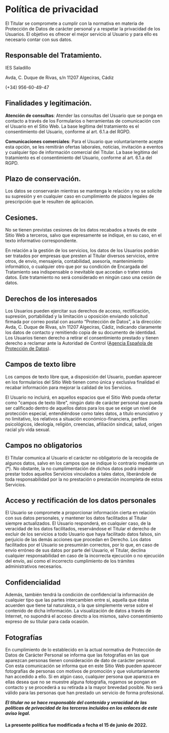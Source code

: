 
# Política de privacidad

El Titular se compromete a cumplir con la normativa en materia de Protección de Datos de carácter personal y a respetar la privacidad de los Usuarios. El objetivo es ofrecer el mejor servicio al Usuario y para ello es necesario contar con sus datos.

## Responsable del Tratamiento.

IES Saladillo

Avda, C. Duque de Rivas, s/n 11207 Algeciras, Cádiz

(+34) 956-60-49-47

## Finalidades y legitimación.

**Atención de consultas**: Atender las consultas del Usuario que se ponga en contacto a través de los Formularios o herramientas de comunicación con el Usuario en el Sitio Web. La base legítima del tratamiento es el consentimiento del Usuario, conforme al art. 6.1.a del RGPD.

**Comunicaciones comerciales**: Para el Usuario que voluntariamente acepte esta opción, se les remitirán ofertas laborales, noticias, invitación a eventos y cualquier tipo de información comercial del Titular. La base legítima del tratamiento es el consentimiento del Usuario, conforme al art. 6.1.a del RGPD.

## Plazo de conservación.

Los datos se conservarán mientras se mantenga le relación y no se solicite su supresión y en cualquier caso en cumplimiento de plazos legales de prescripción que le resulten de aplicación.

## Cesiones.

No se tienen previstas cesiones de los datos recabados a través de este Sitio Web a terceros, salvo que expresamente se indique, en su caso, en el texto informativo correspondiente.

En relación a la gestión de los servicios, los datos de los Usuarios podrán ser tratados por empresas que presten al Titular diversos servicios, entre otros, de envío, mensajería, contabilidad, asesoría, mantenimiento informático, o cualquier otro que por su condición de Encargada del Tratamiento sea indispensable o inevitable que accedan o traten estos datos. Este tratamiento no será considerado en ningún caso una cesión de datos.

## Derechos de los interesados

Los Usuarios pueden ejercitar sus derechos de acceso, rectificación, supresión, portabilidad y la limitación u oposición enviando solicitud firmada por correo postal con asunto “Protección de Datos”, a la dirección: Avda, C. Duque de Rivas, s/n 11207 Algeciras, Cádiz, indicando claramente los datos de contacto y remitiendo copia de su documento de identidad. Los Usuarios tienen derecho a retirar el consentimiento prestado y tienen derecho a reclamar ante la Autoridad de Control ([Agencia Española de Protección de Datos](https://www.aepd.es/es)).

## Campos de texto libre

Los campos de texto libre que, a disposición del Usuario, puedan aparecer en los formularios del Sitio Web tienen como única y exclusiva finalidad el recabar información para mejorar la calidad de los Servicios.

El Usuario no incluirá, en aquellos espacios que el Sitio Web pueda ofertar como "campos de texto libre", ningún dato de carácter personal que pueda ser calificado dentro de aquellos datos para los que se exige un nivel de protección especial, entendiéndose como tales datos, a título enunciativo y no limitativo, los relativos a situación económico-financiera, perfiles psicológicos, ideología, religión, creencias, afiliación sindical, salud, origen racial y/o vida sexual.

## Campos no obligatorios

El Titular comunica al Usuario el carácter no obligatorio de la recogida de algunos datos, salvo en los campos que se indique lo contrario mediante un (*). No obstante, la no cumplimentación de dichos datos podrá impedir prestar todos aquellos Servicios vinculados a tales datos, liberándole de toda responsabilidad por la no prestación o prestación incompleta de estos Servicios.

## Acceso y rectificación de los datos personales

El Usuario se compromete a proporcionar información cierta en relación con sus datos personales, y mantener los datos facilitados al Titular siempre actualizados. El Usuario responderá, en cualquier caso, de la veracidad de los datos facilitados, reservándose el Titular el derecho de excluir de los servicios a todo Usuario que haya facilitado datos falsos, sin perjuicio de las demás acciones que procedan en Derecho. Los datos facilitados por el Usuario se presumirán correctos, por lo que, en caso de envío erróneo de sus datos por parte del Usuario, el Titular, declina cualquier responsabilidad en caso de la incorrecta ejecución o no ejecución del envío, así como el incorrecto cumplimiento de los trámites administrativos necesarios.

## Confidencialidad

Además, también tendrá la condición de confidencial la información de cualquier tipo que las partes intercambien entre sí, aquella que éstas acuerden que tiene tal naturaleza, o la que simplemente verse sobre el contenido de dicha información. La visualización de datos a través de Internet, no supondrá el acceso directo a los mismos, salvo consentimiento expreso de su titular para cada ocasión.

## Fotografías

En cumplimiento de lo establecido en la actual normativa de Protección de Datos de Carácter Personal se informa que las fotografías en las que aparezcan personas tienen consideración de dato de carácter personal. Con esta comunicación se informa que en este Sitio Web pueden aparecer fotografías de personas con motivos de promoción y que voluntariamente han accedido a ello. Si en algún caso, cualquier persona que aparezca en ellas desea que no se muestre alguna fotografía, rogamos se pongan en contacto y se procederá a su retirada a la mayor brevedad posible. No será válido para las personas que han prestado un servicio de forma profesional.

***El titular no se hace responsable del contenido y veracidad de las políticas de privacidad de los terceros incluidos en los enlaces de este aviso legal.***

#### La presente política fue modificada a fecha el 15 de junio de 2022.
